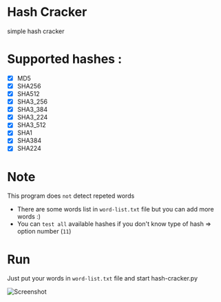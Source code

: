 # Hash Cracker
simple hash cracker

# Supported hashes :
- [x] MD5
- [x] SHA256
- [x] SHA512
- [x] SHA3_256
- [x] SHA3_384
- [x] SHA3_224
- [x] SHA3_512
- [x] SHA1
- [x] SHA384
- [x] SHA224

# Note
This program does `not` detect repeted words
- There are some words list in `word-list.txt` file but you can add more words :)
- You can `test all` available hashes if you don't know type of hash => option number (`11`)

# Run
Just put your words in `word-list.txt` file and start hash-cracker.py

![Screenshot](images/img1.png)
